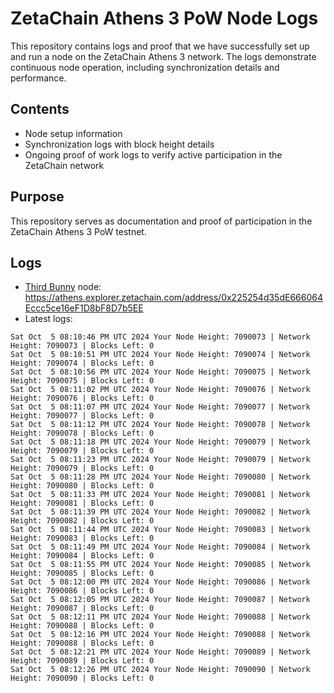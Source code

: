 # ZetaChain Athens 3 PoW Node Logs
This repository contains logs and proof that we have successfully set up and run a node on the ZetaChain Athens 3 network. The logs demonstrate continuous node operation, including synchronization details and performance.

## Contents
- Node setup information
- Synchronization logs with block height details
- Ongoing proof of work logs to verify active participation in the ZetaChain network

## Purpose
This repository serves as documentation and proof of participation in the ZetaChain Athens 3 PoW testnet.

## Logs

- [Third Bunny](https://thirdbunny.xyz/) node: https://athens.explorer.zetachain.com/address/0x225254d35dE666064Eccc5ce16eF1D8bF8D7b5EE
- Latest logs:
```
Sat Oct  5 08:10:46 PM UTC 2024 Your Node Height: 7090073 | Network Height: 7090073 | Blocks Left: 0
Sat Oct  5 08:10:51 PM UTC 2024 Your Node Height: 7090074 | Network Height: 7090074 | Blocks Left: 0
Sat Oct  5 08:10:56 PM UTC 2024 Your Node Height: 7090075 | Network Height: 7090075 | Blocks Left: 0
Sat Oct  5 08:11:02 PM UTC 2024 Your Node Height: 7090076 | Network Height: 7090076 | Blocks Left: 0
Sat Oct  5 08:11:07 PM UTC 2024 Your Node Height: 7090077 | Network Height: 7090077 | Blocks Left: 0
Sat Oct  5 08:11:12 PM UTC 2024 Your Node Height: 7090078 | Network Height: 7090078 | Blocks Left: 0
Sat Oct  5 08:11:18 PM UTC 2024 Your Node Height: 7090079 | Network Height: 7090079 | Blocks Left: 0
Sat Oct  5 08:11:23 PM UTC 2024 Your Node Height: 7090079 | Network Height: 7090079 | Blocks Left: 0
Sat Oct  5 08:11:28 PM UTC 2024 Your Node Height: 7090080 | Network Height: 7090080 | Blocks Left: 0
Sat Oct  5 08:11:33 PM UTC 2024 Your Node Height: 7090081 | Network Height: 7090081 | Blocks Left: 0
Sat Oct  5 08:11:39 PM UTC 2024 Your Node Height: 7090082 | Network Height: 7090082 | Blocks Left: 0
Sat Oct  5 08:11:44 PM UTC 2024 Your Node Height: 7090083 | Network Height: 7090083 | Blocks Left: 0
Sat Oct  5 08:11:49 PM UTC 2024 Your Node Height: 7090084 | Network Height: 7090084 | Blocks Left: 0
Sat Oct  5 08:11:55 PM UTC 2024 Your Node Height: 7090085 | Network Height: 7090085 | Blocks Left: 0
Sat Oct  5 08:12:00 PM UTC 2024 Your Node Height: 7090086 | Network Height: 7090086 | Blocks Left: 0
Sat Oct  5 08:12:05 PM UTC 2024 Your Node Height: 7090087 | Network Height: 7090087 | Blocks Left: 0
Sat Oct  5 08:12:11 PM UTC 2024 Your Node Height: 7090088 | Network Height: 7090088 | Blocks Left: 0
Sat Oct  5 08:12:16 PM UTC 2024 Your Node Height: 7090088 | Network Height: 7090088 | Blocks Left: 0
Sat Oct  5 08:12:21 PM UTC 2024 Your Node Height: 7090089 | Network Height: 7090089 | Blocks Left: 0
Sat Oct  5 08:12:26 PM UTC 2024 Your Node Height: 7090090 | Network Height: 7090090 | Blocks Left: 0
```
